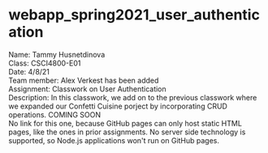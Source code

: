 # webapp_spring2021_user_authentication

Name: Tammy Husnetdinova <br>
Class: CSCI4800-E01 <br>
Date: 4/8/21 <br>
Team member: Alex Verkest has been added <br>
Assignment: Classwork on User Authentication <br>
Description: In this classwork, we add on to the previous classwork where we expanded our Confetti Cuisine porject by incorporating CRUD operations. COMING SOON <br>
No link for this one, because GitHub pages can only host static HTML pages, like the ones in prior assignments. No server side technology is supported, so Node.js applications won't run on GitHub pages. <br>
